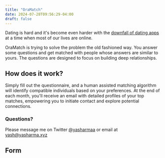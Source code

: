 ```yaml
---
title: "OraMatch"
date: 2024-07-28T09:56:29-04:00
draft: false
---
```


Dating is hard and it's become even harder with the [downfall of dating apps](https://www.npr.org/sections/money/2024/02/13/1228749143/the-dating-app-paradox-why-dating-apps-may-be-worse-than-ever) at a time when most of our lives are online. 

OraMatch is trying to solve the problem the old fashioned way. You answer some questions and get matched with people whose answers are similar to yours. The questions are designed to focus on building deep relationships. 

## How does it work?

Simply fill out the questionnaire, and a human assisted matching algorithm will identify compatible individuals based on your preferences. At the end of each month, you'll receive an email with detailed profiles of your top matches, empowering you to initiate contact and explore potential connections.

### Questions?

Please message me on Twitter [@yasharmaa](https://x.com/yasharmaa) or email at [yash@yasharma.xyz](mailto:yash@yashamra.xyz?subject=OraMatch:)

## Form


<iframe data-tally-src="https://tally.so/embed/mV8KDa?alignLeft=1&hideTitle=1&dynamicHeight=1" loading="lazy" width="100%" height="5412" frameborder="0" marginheight="0" marginwidth="0" title="SoulSync"></iframe><script>var d=document,w="https://tally.so/widgets/embed.js",v=function(){"undefined"!=typeof Tally?Tally.loadEmbeds():d.querySelectorAll("iframe[data-tally-src]:not([src])").forEach((function(e){e.src=e.dataset.tallySrc}))};if("undefined"!=typeof Tally)v();else if(d.querySelector('script[src="'+w+'"]')==null){var s=d.createElement("script");s.src=w,s.onload=v,s.onerror=v,d.body.appendChild(s);}</script>